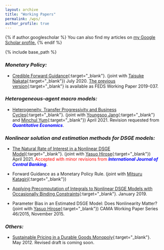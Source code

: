 ```yaml
---
layout: archive
title: "Working Papers"
permalink: /wps/
author_profile: true
---
```


{% if author.googlescholar %}
  You can also find my articles on <u><a href="{{author.googlescholar}}">my Google Scholar profile</a>.</u>
{% endif %}

{% include base_path %}

### *Monetary Policy:*

* [Credible Forward Guidance](/files/CFG_CARF.pdf){:target="_blank"}. (joint with [Taisuke Nakata](https://sites.google.com/site/taisukenakata/){:target="_blank"}) July 2020. [The previous version](https://www.federalreserve.gov/econres/feds/files/2019037pap.pdf){:target="_blank"} is available as FEDS Working Paper 2019-037.

### *Heterogeneous-agent macro models:*

* [Heterogeneity, Transfer Progressivity and Business Cycles](/files/HAT_Revised.pdf){:target="_blank"}. (joint with [Youngsoo Jang](https://sites.google.com/site/youngsoojangecon/){:target="_blank"} and [Minchul Yum](https://minchulyum.github.io/){:target="_blank"}) April 2021.  Revision requested from <span style="color: blue; ">***Quantitative Economics***</span>.

### *Nonlinear solution and estimation methods for DSGE models:*

* [The Natural Rate of Interest in a Nonlinear DSGE Model](/files/NaturalRateNonlinear24.pdf){:target="_blank"}. (joint with [Yasuo Hirose](https://sites.google.com/site/yasuohirose/){:target="_blank"}) April 2021. <span style="color: red; ">Accepted with minor revisions from</span> <span style="color: blue; ">***International Journal of Central Banking***</span>. <!--The previous version is available as CAMA Working Paper Series 38/2017.-->

* Forward Guidance as a Monetary Policy Rule. (joint with [Mitsuru Katagiri](https://sites.google.com/site/mitsurukatagiri/){:target="_blank"})

* [Applying Precomputation of Integrals to Nonlinear DSGE Models with Occasionally Binding Constraints](/files/method012419.pdf){:target="_blank"}. January 2019.

* Parameter Bias in an Estimated DSGE Model: Does Nonlinearity Matter? (joint with [Yasuo Hirose](https://sites.google.com/site/yasuohirose/){:target="_blank"}) CAMA Working Paper Series 46/2015, November 2015.

### *Others:*

* [Sustainable Pricing in a Durable Goods Monopoly](/files/NASM2013-492.pdf){:target="_blank"}. May 2012. Revised draft is coming soon.

<!-- {% for post in site.publications reversed %}
  {% include archive-single.html %}
{% endfor %} -->
